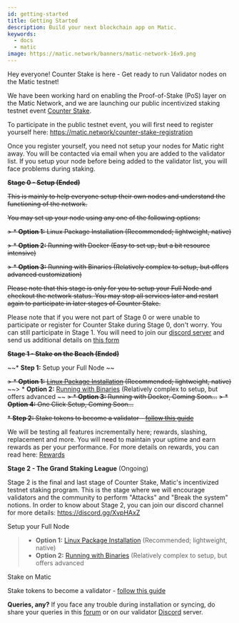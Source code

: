 ```yaml
---
id: getting-started
title: Getting Started
description: Build your next blockchain app on Matic.
keywords:
  - docs
  - matic
image: https://matic.network/banners/matic-network-16x9.png 
---
```

Hey everyone! Counter Stake is here - Get ready to run Validator nodes on the Matic testnet!

We have been working hard on enabling the Proof-of-Stake (PoS) layer on the Matic Network, and we are launching our public incentivized staking testnet event [Counter Stake](https://matic.network/counter-stake/). 

To participate in the public testnet event, you will first need to register yourself here: https://matic.network/counter-stake-registration

Once you register yourself, you need not setup your nodes for Matic right away. You will be contacted via email when you are added to the validator list. If you setup your node before being added to the validator list, you will face problems during staking.
 
~~**Stage 0 - Setup (Ended)**~~

~~This is mainly to help everyone setup their own nodes and understand the functioning of the network.~~

~~You may set up your node using any one of the following options:~~ 

~~> * **Option 1:** Linux Package Installation (Recommended; lightweight, native)~~

~~> * **Option 2:** Running with Docker (Easy to set up, but a bit resource intensive)~~

~~> * **Option 3:** Running with Binaries (Relatively complex to setup, but offers advanced customization)~~

~~Please note that this stage is only for you to setup your Full Node and checkout the network status. You may stop all services later and restart again to participate in later stages of Counter Stake.~~

Please note that if you were not part of Stage 0 or were unable to participate or register for Counter Stake during Stage 0, don't worry. You can still participate in Stage 1. You will need to join our [discord server](https://discord.gg/XvpHAxZ) and send us additional details on [this form](https://t.co/Ft80ZDdt6d)


~~**Stage 1 - Stake on the Beach (Ended)**~~

~~* **Step 1:** Setup your Full Node ~~

~~> * **Option 1:** [Linux Package Installation](linux-package-installation) (Recommended; lightweight, native)~~
~~> * **Option 2:** [Running with Binaries](running-with-binaries) (Relatively complex to setup, but offers advanced ~~
~~> * **Option 3:** Running with Docker, Coming Soon...~~
~~> * **Option 4:** One Click Setup, Coming Soon...~~

~~* **Step 2:** Stake tokens to become a validator - [follow this guide](stake-on-matic)~~

We will be testing all features incrementally here; rewards, slashing, replacement and more. You will need to maintain your uptime and earn rewards as per your performance. For more details on rewards, you can read here: [Rewards](rewards)

**Stage 2 - The Grand Staking League** (Ongoing)

Stage 2 is the final and last stage of Counter Stake, Matic's incentivized testnet staking program. This is the stage where we will encourage validators and the community to perform "Attacks" and "Break the system" notions. In order to know about Stage 2, you can join our discord channel for more details: https://discord.gg/XvpHAxZ

Setup your Full Node 

> * **Option 1:** [Linux Package Installation](linux-package-installation) (Recommended; lightweight, native)
> * **Option 2:** [Running with Binaries](running-with-binaries) (Relatively complex to setup, but offers advanced 

Stake on Matic

Stake tokens to become a validator - [follow this guide](stake-on-matic)


**Queries, any?**
If you face any trouble during installation or syncing, do share your queries in this [forum](https://forum.matic.network/c/counter-stake) or on our validator [Discord](https://discord.gg/XvpHAxZ) server.  
